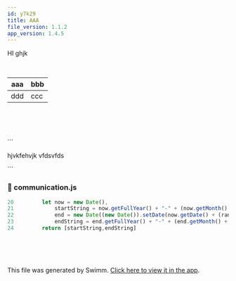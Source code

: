 ```yaml
---
id: y7k29
title: AAA
file_version: 1.1.2
app_version: 1.4.5
---
```


HI ghjk

<br/>

|aaa|bbb|
|---|---|
|ddd|ccc|

<br/>

<br/>

<br/>

\`\`\`

hjvkfehvjk vfdsvfds

\`\`\`
<!-- NOTE-swimm-snippet: the lines below link your snippet to Swimm -->
### 📄 communication.js
```javascript
20         let now = new Date(),
21             startString = now.getFullYear() + "-" + (now.getMonth() + 1) + "-" + (now.getDate()),
22             end = new Date((new Date()).setDate(now.getDate() + (range || 7))),
23             endString = end.getFullYear() + "-" + (end.getMonth() + 1) + "-" + (end.getDate());
24         return [startString,endString]
```

<br/>

<br/>

<br/>

This file was generated by Swimm. [Click here to view it in the app](/repos/ls4DA2fLasmQuEbT4ipw/docs/y7k29).
